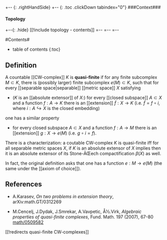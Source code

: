 
+-- {: .rightHandSide}
+-- {: .toc .clickDown tabindex="0"}
###Context###
#### Topology
+--{: .hide}
[[!include topology - contents]]
=--
=--
=--



#Contents#
* table of contents
{:toc}

## Definition

A countable [[CW-complex]] $K$ is **quasi-finite** if for any finite subcomplex $M\subset K$, there is (possibly larger) finite subcomplex $e(M)\subset K$, such that for every [[separable space|separable]] [[metric space]] $X$ satisfying

* ($K$ is an [[absolute extensor]] of $X$:) for every [[closed subspace]] $A\subset X$ and a function $f:A\to K$ there is an [[extension]] $\tilde{f}:X\to K$ (i.e. $\tilde{f}=f\circ i$, where $i:A\hookrightarrow X$ is the closed embedding)

one has a similar property

* for every closed subspace $A\subset X$ and a function $f:A\to M$ there is an [[extension]] $g:X\to e(M)$ (i.e. $g\circ i = f$).

There is a characterization: a coutable CW-complex $K$ is quasi-finite iff for all separable metric spaces $X$, if $K$ is an absolute extensor of $X$ implies then it is an absolute extensor of its Stone-ÄŒech compactification $\beta(X)$ as well. 

In fact, the original definition asks that one has a function $e:M\to e(M)$ (the same under the [[axiom of choice]]).


## References

* A.Karasev, _On two problems in extension theory_, arXiv:math.GT/0312269

* M.Cencelj, J.Dydak, J.Smrekar, A.Vavpetic, Å½.Virk, _Algebraic properties of quasi-finite complexes_, Fund. Math. 197 (2007), 67-80 [math/0509582](http://arxiv.org/abs/math/0509582)

[[!redirects quasi-finite CW-complexes]]
